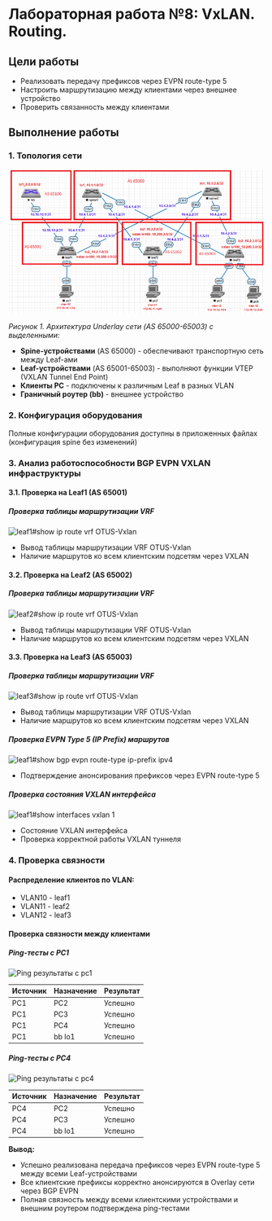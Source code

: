 # Лабораторная работа №8: VxLAN. Routing.

## Цели работы
- Реализовать передачу префиксов через EVPN route-type 5
- Настроить маршрутизацию между клиентами через внешнее устройство
- Проверить связанность между клиентами

## Выполнение работы

### 1. Топология сети
![Логическая схема сети с обозначением AS](https://github.com/lixadei/Otuslabs/blob/main/lab8/VxLAN.%20Routing-topo.png)

*Рисунок 1. Архитектура Underlay сети (AS 65000-65003) с выделенными:*
- **Spine-устройствами** (AS 65000) - обеспечивают транспортную сеть между Leaf-ами
- **Leaf-устройствами** (AS 65001-65003) - выполняют функции VTEP (VXLAN Tunnel End Point)
- **Клиенты PC** - подключены к различным Leaf в разных VLAN
- **Граничный роутер (bb)** - внешнее устройство

### 2. Конфигурация оборудования
Полные конфигурации оборудования доступны в приложенных файлах (конфигурация spine без изменений)

### 3. Анализ работоспособности BGP EVPN VXLAN инфраструктуры

#### 3.1. Проверка на Leaf1 (AS 65001)

##### Проверка таблицы маршрутизации VRF
![leaf1#show ip route vrf OTUS-Vxlan](https://github.com/user-attachments/assets/5d2b8204-73ab-4dbd-a229-45fe21f9a695)
- Вывод таблицы маршрутизации VRF OTUS-Vxlan
- Наличие маршрутов ко всем клиентским подсетям через VXLAN

#### 3.2. Проверка на Leaf2 (AS 65002)

##### Проверка таблицы маршрутизации VRF
![leaf2#show ip route vrf OTUS-Vxlan](https://github.com/user-attachments/assets/27aa9aae-b0cc-43d0-a32c-4859dd5b7e70)
- Вывод таблицы маршрутизации VRF OTUS-Vxlan
- Наличие маршрутов ко всем клиентским подсетям через VXLAN

#### 3.3. Проверка на Leaf3 (AS 65003)

##### Проверка таблицы маршрутизации VRF
![leaf3#show ip route vrf OTUS-Vxlan](https://github.com/user-attachments/assets/fbc33b20-b046-4603-a1f9-7e42932bea1d)
- Вывод таблицы маршрутизации VRF OTUS-Vxlan
- Наличие маршрутов ко всем клиентским подсетям через VXLAN

##### Проверка EVPN Type 5 (IP Prefix) маршрутов
![leaf1#show bgp evpn route-type  ip-prefix ipv4](https://github.com/user-attachments/assets/f6325fc8-3887-4dd4-8f62-be378141ac95)
- Подтверждение анонсирования префиксов через EVPN route-type 5

##### Проверка состояния VXLAN интерфейса
![leaf1#show interfaces vxlan 1](https://github.com/user-attachments/assets/538b0bd1-9a23-4305-b95c-8958ee1d6a80)
- Состояние VXLAN интерфейса
- Проверка корректной работы VXLAN туннеля

### 4. Проверка связности

#### Распределение клиентов по VLAN:
- VLAN10 - leaf1  
- VLAN11 - leaf2  
- VLAN12 - leaf3  

#### Проверка связности между клиентами

##### Ping-тесты с PC1

![Ping результаты с pc1](https://github.com/user-attachments/assets/d2fa438b-132c-4258-bd12-4aa45b177b4d)

| Источник | Назначение | Результат  |
|----------|------------|------------|
| PC1      | PC2        | Успешно    |
| PC1      | PC3        | Успешно    |
| PC1      | PC4        | Успешно    |
| PC1      | bb lo1     | Успешно    |

##### Ping-тесты с PC4

![Ping результаты с pc4](https://github.com/user-attachments/assets/f09e8506-2315-428a-9230-225b4c67893d)

| Источник | Назначение | Результат  |
|----------|------------|------------|
| PC4      | PC2        | Успешно    | 
| PC4      | PC3        | Успешно    |
| PC4      | bb lo1     | Успешно    |

**Вывод:**  
- Успешно реализована передача префиксов через EVPN route-type 5 между всеми Leaf-устройствами
- Все клиентские префиксы корректно анонсируются в Overlay сети через BGP EVPN
- Полная связность между всеми клиентскими устройствами и внешним роутером подтверждена ping-тестами
